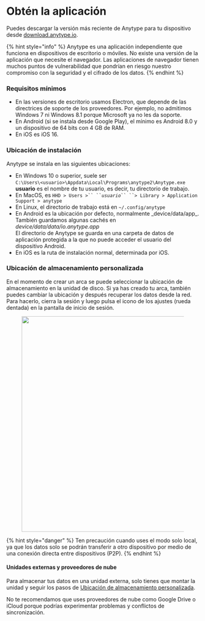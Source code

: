 # Obtén la aplicación

Puedes descargar la versión más reciente de Anytype para tu dispositivo desde [download.anytype.io](https://download.anytype.io).

{% hint style\="info" %} Anytype es una aplicación independiente que funciona en dispositivos de escritorio o móviles. No existe una versión de la aplicación que necesite el navegador. Las aplicaciones de navegador tienen muchos puntos de vulnerabilidad que pondrían en riesgo nuestro compromiso con la seguridad y el cifrado de los datos. {% endhint %}

### Requisitos mínimos

* En las versiones de escritorio usamos Electron, que depende de las directrices de soporte de los proveedores. Por ejemplo, no admitimos Windows 7 ni Windows 8.1 porque Microsoft ya no les da soporte.
* En Android (si se instala desde Google Play), el mínimo es Android 8.0 y un dispositivo de 64 bits con 4 GB de RAM.
* En iOS es iOS 16.

### Ubicación de instalación

Anytype se instala en las siguientes ubicaciones:

* En Windows 10 o superior, suele ser\
  `C:\Users\<usuario>\Appdata\Local\Programs\anytype2\Anytype.exe`
  **usuario** es el nombre de tu usuario, es decir, tu directorio de trabajo. 
* En MacOS, es ` HHD > Users >`` `` `_`usuario`_` `` ``> Library > Application Support > anytype `
* En Linux, el directorio de trabajo está en `~/.config/anytype`
* En Android es la ubicación por defecto, normalmente \_device/data/app\_​.\
  También guardamos algunas cachés en _device/data/data/io.anytype.app_\
  El directorio de Anytype se guarda en una carpeta de datos de aplicación protegida a la que no puede acceder el usuario del dispositivo Android.
* En iOS es la ruta de instalación normal, determinada por iOS.

### Ubicación de almacenamiento personalizada

En el momento de crear un arca se puede seleccionar la ubicación de almacenamiento en la unidad de disco. Si ya has creado tu arca, también puedes cambiar la ubicación y después recuperar los datos desde la red. Para hacerlo, cierra la sesión y luego pulsa el icono de los ajustes (rueda dentada) en la pantalla de inicio de sesión.

<figure><img src="../../.gitbook/assets/Custome Storage Location.gif" alt="" width="563"><figcaption></figcaption></figure>

{% hint style="danger" %} Ten precaución cuando uses el modo solo local, ya que los datos solo se podrán transferir a otro dispositivo por medio de una conexión directa entre dispositivos (P2P). {% endhint %}

#### Unidades externas y proveedores de nube 

Para almacenar tus datos en una unidad externa, solo tienes que montar la unidad y seguir los pasos de [Ubicación de almacenamiento personalizada](get-the-app.md#custom-storage-location "mention").

No te recomendamos que uses proveedores de nube como Google Drive o iCloud porque podrías experimentar problemas y conflictos de sincronización.
